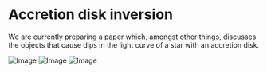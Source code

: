 # Accretion disk inversion
We are currently preparing a paper which, amongst other things, discusses the objects that cause dips in the light curve of a star with an accretion disk.

![Image](http://www.jaekle.info/c1.png "Img1")
![Image](http://www.jaekle.info/c2.png "Img1")
![Image](http://www.jaekle.info/c3.png "Img1")
